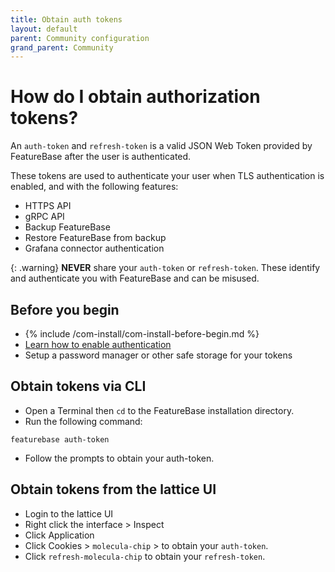 ```yaml
---
title: Obtain auth tokens
layout: default
parent: Community configuration
grand_parent: Community
---
```


# How do I obtain authorization tokens?

An `auth-token` and `refresh-token` is a valid JSON Web Token provided by FeatureBase after the user is authenticated.

These tokens are used to authenticate your user when TLS authentication is enabled, and with the following features:

* HTTPS API
* gRPC API
* Backup FeatureBase
* Restore FeatureBase from backup
* Grafana connector authentication

{: .warning}
**NEVER** share your `auth-token` or `refresh-token`. These identify and authenticate you with FeatureBase and can be misused.

## Before you begin

* {% include /com-install/com-install-before-begin.md %}
* [Learn how to enable authentication](/docs/community/com-config-auth/com-config-tls-auth)
* Setup a password manager or other safe storage for your tokens

## Obtain tokens via CLI

* Open a Terminal then `cd` to the FeatureBase installation directory.
* Run the following command:

```
featurebase auth-token
```

* Follow the prompts to obtain your auth-token.

## Obtain tokens from the lattice UI

* Login to the lattice UI
* Right click the interface > Inspect
* Click Application
* Click Cookies > `molecula-chip` > to obtain your `auth-token`.
* Click `refresh-molecula-chip` to obtain your `refresh-token`.

<!--
## Further information

* [Use tokens to authenticate HTTPS API commands]
* [Use tokens to authenticate gRPC API commands]
* [Use tokens to Backup an authenticated FeatureBase cluster](/docs/community/com-config/com-config-backup)
* [Use an `auth-token` to restore from an authenticated backup](/docs/community/com-config/com-config-restore)
* [Use tokens to authenticate the Grafana connector]
-->
